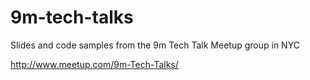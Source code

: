 9m-tech-talks
=============

Slides and code samples from the 9m Tech Talk Meetup group in NYC

http://www.meetup.com/9m-Tech-Talks/
